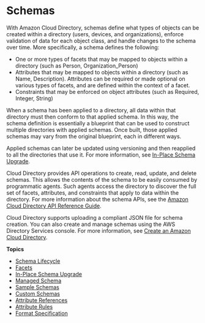 # Schemas<a name="schemas"></a>

With Amazon Cloud Directory, schemas define what types of objects can be created within a directory \(users, devices, and organizations\), enforce validation of data for each object class, and handle changes to the schema over time\. More specifically, a schema defines the following:
+ One or more types of facets that may be mapped to objects within a directory \(such as Person, Organization\_Person\)
+ Attributes that may be mapped to objects within a directory \(such as Name, Description\)\. Attributes can be required or made optional on various types of facets, and are defined within the context of a facet\. 
+ Constraints that may be enforced on object attributes \(such as Required, Integer, String\) 

When a schema has been applied to a directory, all data within that directory must then conform to that applied schema\. In this way, the schema definition is essentially a blueprint that can be used to construct multiple directories with applied schemas\. Once built, those applied schemas may vary from the original blueprint, each in different ways\. 

Applied schemas can later be updated using versioning and then reapplied to all the directories that use it\. For more information, see [In\-Place Schema Upgrade](schemas_inplaceschemaupgrade.md)\.

Cloud Directory provides API operations to create, read, update, and delete schemas\. This allows the contents of the schema to be easily consumed by programmatic agents\. Such agents access the directory to discover the full set of facets, attributes, and constraints that apply to data within the directory\. For more information about the schema APIs, see the [Amazon Cloud Directory API Reference Guide](http://docs.aws.amazon.com/amazoncds/latest/APIReference/welcome.html)\.

Cloud Directory supports uploading a compliant JSON file for schema creation\. You can also create and manage schemas using the AWS Directory Services console\. For more information, see [Create an Amazon Cloud Directory](getting_started_create_directory.md)\.

**Topics**
+ [Schema Lifecycle](schemas_lifecycle.md)
+ [Facets](schemas_whatarefacets.md)
+ [In\-Place Schema Upgrade](schemas_inplaceschemaupgrade.md)
+ [Managed Schema](schemas_managed.md)
+ [Sample Schemas](schemas_sampleschemastopic.md)
+ [Custom Schemas](schemas_customschematopic.md)
+ [Attribute References](schemas_attributereferences.md)
+ [Attribute Rules](schemas_attributerules.md)
+ [Format Specification](schemas_jsonformat.md)